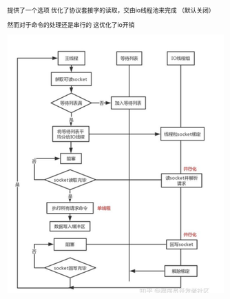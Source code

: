 提供了一个选项 优化了协议套接字的读取，交由io线程池来完成 （默认关闭）

然而对于命令的处理还是串行的 这优化了io开销



![image-20210226092712645](assets/image-20210226092712645.png)